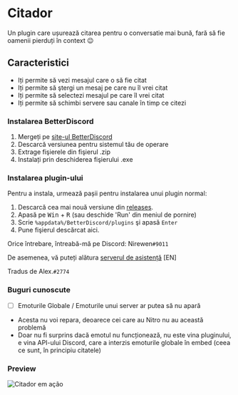 # Citador
Un plugin care ușurează citarea pentru o conversatie mai bună, fară să fie oamenii pierduți în context :wink:

## Caracteristici
- Iți permite să vezi mesajul care o să fie citat
- Iți permite să ştergi un mesaj pe care nu îl vrei citat
- Iți permite să selectezi mesajul pe care îl vrei citat
- Iți permite să schimbi servere sau canale în timp ce citezi

### Instalarea BetterDiscord

1. Mergeți pe [site-ul BetterDiscord](https://github.com/rauenzi/BetterDiscordApp/releases/tag/0.2.82)
2. Descarcă versiunea pentru sistemul tău de operare
3. Extrage fişierele din fişierul .zip
4. Instalați prin deschiderea fişierului .exe

### Instalarea plugin-ului

Pentru a instala, urmează pașii pentru instalarea unui plugin normal:

1. Descarcă cea mai nouă versiune din [releases](https://github.com/nirewen/Citador/releases).
2. Apasă pe <kbd>Win</kbd> + <kbd>R</kbd> (sau deschide 'Run' din meniul de pornire)
3. Scrie `%appdata%/BetterDiscord/plugins` şi apasă `Enter`
4. Pune fişierul descărcat aici.

Orice întrebare, întreabă-mă pe Discord: Nirewen`#9011`

De asemenea, vă puteți alătura [serverul de asistență](https://discord.gg/tQrdqKG) [EN]


Tradus de Alex.`#2774`

### Buguri cunoscute
- [ ] Emoturile Globale / Emoturile unui server ar putea să nu apară
- Acesta nu voi repara, deoarece cei care au Nitro nu au această problemă
- Doar nu fi surprins dacă emotul nu funcționează, nu este vina pluginului, e vina API-ului Discord, care a interzis emoturile globale în embed (ceea ce sunt, în principiu citatele)

### Preview
![Citador em ação](http://nirewen.s-ul.eu/02Tcv6ZT.gif)